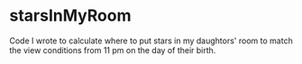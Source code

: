 # starsInMyRoom
Code I wrote to calculate where to put stars in my daughtors' room to match the view conditions from 11 pm on the day of their birth.
